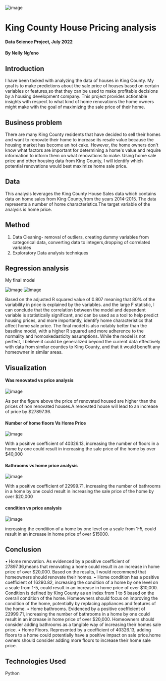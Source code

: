 
![image](https://user-images.githubusercontent.com/85990318/176922544-52f6bfdc-a5df-47d4-b00a-6d567b80bd95.png)

 
# King County House Pricing analysis
#### Data Science Project, July 2022
#### By **Nelly Ng’eno**
## Introduction
I have been tasked with analyzing the data of houses in King County. My goal is to make predictions about the sale price of houses based on certain variables or features,so that they can be used to make profitable decisions by a housing development company. This project provides actionable insights with respect to what kind of home renovations the home owners might make with the goal of maximizing the sale price of their home.
## Business problem
There are many King County residents that have decided to sell their homes and want to renovate their home to increase its resale value because the housing market has become an hot cake. However, the home owners don't know what factors are important for determining a home's value and require information to inform them on what renovations to make. Using home sale price and other housing data from King County, I will identify which potential renovations would best maximize home sale price.
## Data
This analysis leverages the King County House Sales data which contains data on home sales from King County,from the years 2014-2015. The data represents a number of home characteristics.The target variable of the analysis is home price.
## Method
1. Data Cleaning- removal of outliers, creating dummy variables from categorical data, converting data to integers,dropping of correlated variables
2. Exploratory Data analysis techniques
## Regression analysis

My final model

![image](https://user-images.githubusercontent.com/85990318/176922646-9235d73f-f5c1-43b0-af15-125abf72b1b0.png)
![image](https://user-images.githubusercontent.com/85990318/176922736-03d41e98-cc08-4839-b158-c0026c8a3616.png)

 
 
Based on the adjusted R squared value of 0.807 meaning that 80% of the variability in price is explained by the variables. and the large F statistic, I can conclude that the correlation between the model and dependent variable is statistically significant, and can be used as a tool to help predict housing prices, and more importantly, identify home characteristics that affect home sale price. The final model is also notably better than the baseline model, with a higher R squared and more adherence to the normality and homoskedasticity assumptions. While the model is not perfect, I believe it could be generalized beyond the current data effectively with data from similar counties to King County, and that it would benefit any homeowner in similar areas.

## Visualization 
#### Was renovated vs price analysis

![image](https://user-images.githubusercontent.com/85990318/176922809-3b3d468b-7e69-4011-ad68-b3e6d41570ad.png)
 
As per the figure above the price of renovated housed are higher than the prices of non renovated houses.A renovated house will lead to an increase of price by $27897.36.

#### Number of  home floors Vs Home Price

 ![image](https://user-images.githubusercontent.com/85990318/176922955-22404307-dda5-4473-97e5-9f60a4c763e7.png)

With a positive coefficient of 40326.13, increasing the number of floors in a home by one could result in increasing the sale price of the home by over $40,000


#### Bathrooms vs home price analysis

 ![image](https://user-images.githubusercontent.com/85990318/176923081-26698164-08df-4940-ac23-a236d254e4c4.png)

With a positive coefficient of 22999.71, increasing the number of bathrooms in a home by one could result in increasing the sale price of the home by over $20,000


#### condition vs price analysis

 ![image](https://user-images.githubusercontent.com/85990318/176923175-49e463aa-97a3-46bb-a46a-c9e487989afc.png)


increasing the condition of a home by one level on a scale from 1-5, could result in an increase in home price of over $15000.

## Conclusion
•	Home renovation. As evidenced by a positive coefficient of 27897.36,means that renovating a home could result in an increase in home price of over $20,000. Based on the results, I would recommend that homeowners should renovate their homes.
•	Home condition has a positive coefficient of 16290.82, increasing the condition of a home by one level on a scale from 1-5, could result in an increase in home price of over $10,000. Condition is defined by King County as an index from 1 to 5 based on the overall condition of the home. Homeowners should focus on improving the condition of the home, potentially by replacing appliances and features of the home.
•	Home bathrooms. Evidenced by a positive coefficient of 22999.71, increasing the number of bathrooms in a home by one could result in an increase in home price of over $20,000. Homeowners should consider adding bathrooms as a tangible way of increasing their homes sale price.
•	Home Floors. Represented by a coefficient of 40326.13, adding floors to a home could potentially have a positive impact on sale price.home owners should consider adding more floors to increase their home sale price.

## Technologies Used
Python

